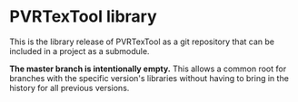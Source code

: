 # PVRTexTool library

This is the library release of PVRTexTool as a git repository that can be included in a project as a submodule.

**The master branch is intentionally empty.** This allows a common root for branches with the specific version's libraries without having to bring in the history for all previous versions.
